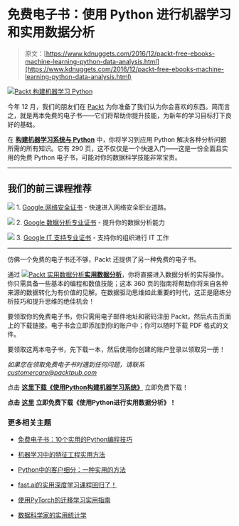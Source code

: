 # 免费电子书：使用 Python 进行机器学习和实用数据分析

> 原文：[https://www.kdnuggets.com/2016/12/packt-free-ebooks-machine-learning-python-data-analysis.html](https://www.kdnuggets.com/2016/12/packt-free-ebooks-machine-learning-python-data-analysis.html)

[![Packt 构建机器学习 Python](../Images/84cf1c76c3b29ddb1b852f74338abe8c.png)](https://www.packtpub.com/packt/free-ebook/python-machine-learning-algorithms/?utm_source=kdnuggets&utm_medium=referral&utm_campaign=freeebook)

今年 12 月，我们的朋友们在 [Packt](https://www.packtpub.com/) 为你准备了我们认为你会喜欢的东西。简而言之，就是两本免费的电子书——它们将帮助你提升技能，为新年的学习目标打下良好的基础。

在 [**构建机器学习系统与 Python**](https://www.packtpub.com/packt/free-ebook/python-machine-learning-algorithms/?utm_source=kdnuggets&utm_medium=referral&utm_campaign=freeebook) 中，你将学习到应用 Python 解决各种分析问题所需的所有知识。它有 290 页，这不仅仅是一个快速入门——这是一份全面且实用的免费 Python 电子书，可能对你的数据科学技能非常宝贵。

* * *

## 我们的前三课程推荐

![](../Images/0244c01ba9267c002ef39d4907e0b8fb.png) 1\. [Google 网络安全证书](https://www.kdnuggets.com/google-cybersecurity) - 快速进入网络安全职业道路。

![](../Images/e225c49c3c91745821c8c0368bf04711.png) 2\. [Google 数据分析专业证书](https://www.kdnuggets.com/google-data-analytics) - 提升你的数据分析能力

![](../Images/0244c01ba9267c002ef39d4907e0b8fb.png) 3\. [Google IT 支持专业证书](https://www.kdnuggets.com/google-itsupport) - 支持你的组织进行 IT 工作

* * *

仿佛一个免费的电子书还不够，Packt 还提供了另一种免费的电子书。

通过 [![Packt 实用数据分析](../Images/6f94a9aa9eb50bc9d92ba54da9f40288.png)**实用数据分析**](https://www.packtpub.com/packt/free-ebook/practical-data-analysis/?utm_source=kdnuggets&utm_medium=referral&utm_campaign=freeebook)，你将直接进入数据分析的实际操作。你只需具备一些基本的编程和数值技能；这本 360 页的指南将帮助你将来自各种来源的数据转化为有价值的见解。在数据驱动思维如此重要的时代，这正是磨练分析技巧和提升思维的绝佳机会！

要领取你的免费电子书，你只需用电子邮件地址和密码注册 Packt，然后点击页面上的下载链接。电子书会立即添加到你的账户中；你可以随时下载 PDF 格式的文件。

要领取这两本电子书，先下载一本，然后使用你创建的账户登录以领取另一册！

*如果您在领取免费电子书时遇到任何问题，请联系* [*customercare@packtpub.com*](mailto:customercare@packtpub.com)

点击 [**这里下载《使用Python构建机器学习系统》**](https://www.packtpub.com/packt/free-ebook/python-machine-learning-algorithms/?utm_source=kdnuggets&utm_medium=referral&utm_campaign=freeebook) 立即免费下载！

**点击** [**这里**](https://www.packtpub.com/packt/free-ebook/practical-data-analysis/?utm_source=kdnuggets&utm_medium=referral&utm_campaign=freeebook) **立即免费下载《使用Python进行实用数据分析》！**

### 更多相关主题

+   [免费电子书：10个实用的Python编程技巧](https://www.kdnuggets.com/2023/04/free-ebook-10-practical-python-programming-tricks.html)

+   [机器学习中的特征工程实用方法](https://www.kdnuggets.com/2023/07/practical-approach-feature-engineering-machine-learning.html)

+   [Python中的客户细分：一种实用的方法](https://www.kdnuggets.com/customer-segmentation-in-python-a-practical-approach)

+   [fast.ai的实用深度学习课程回归了！](https://www.kdnuggets.com/2022/07/practical-deep-learning-fastai-2022.html)

+   [使用PyTorch的迁移学习实用指南](https://www.kdnuggets.com/2023/06/practical-guide-transfer-learning-pytorch.html)

+   [数据科学家的实用统计学](https://www.kdnuggets.com/2023/05/practical-statistics-data-scientists.html)
